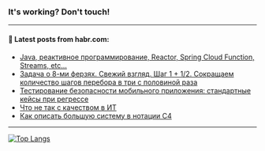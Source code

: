 ### It's working? Don't touch!

---
<!--
#### 🛠️ Technical stack:

![C++](https://img.shields.io/badge/C++-informational?logo=c%2B%2B&style=flat&logoColor=white&color=9C033A)
![Java](https://img.shields.io/badge/Java-informational?logo=java&style=flat&logoColor=white&color=007396)
![Kotlin](https://img.shields.io/badge/Kotlin-informational?logo=Kotlin&style=flat&logoColor=white&color=0095D5)
![JS](https://img.shields.io/badge/JS-informational?logo=javaScript&style=flat&logoColor=black&color=F7Df1E) <br>
![HTML5](https://img.shields.io/badge/HTML5-informational?logo=html5&style=flat&logoColor=white&color=E34F26)
![CSS3](https://img.shields.io/badge/CSS3-informational?logo=css3&style=flat&logoColor=white&color=157286)
![Sass](https://img.shields.io/badge/Saas-informational?logo=sass&style=flat&logoColor=white&color=hotpink)
![PHP](https://img.shields.io/badge/PHP-informational?logo=php&style=flat&logoColor=white&color=777BB4) <br>
![WebPAck](https://img.shields.io/badge/WebPack-informational?logo=webPack&style=flat&logoColor=white&color=FF6F00)
![Bootstrap](https://img.shields.io/badge/Bootstrap-informational?logo=Bootstrap&style=flat&logoColor=white&color=7952B3)
![MySQL](https://img.shields.io/badge/MySQL-informational?logo=MySQL&style=flat&logoColor=white&color=00f) <br>
![NodeJS](https://img.shields.io/badge/NodeJS-informational?logo=node.js&style=flat&logoColor=white&color=43853D)
![Spring](https://img.shields.io/badge/Spring-informational?logo=Spring&style=flat&logoColor=white&color=0A9EDC)
![Angular](https://img.shields.io/badge/Vue-informational?logo=vue.js&style=flat&logoColor=white&color=red)
![Git](https://img.shields.io/badge/Git-informational?logo=git&style=flat&logoColor=white&color=darkorange)

___
-->

#### 💬 Latest posts from habr.com:

<!-- BLOG-POST-LIST:START -->
- [Java, реактивное программирование, Reactor, Spring Cloud Function, Streams, etc…](https://habr.com/ru/post/679750/?utm_source=habrahabr&utm_medium=rss&utm_campaign=679750)
- [Задача о 8-ми ферзях. Свежий взгляд. Шаг 1 + 1/2. Сокращаем количество шагов перебора в три с половиной раза](https://habr.com/ru/post/679738/?utm_source=habrahabr&utm_medium=rss&utm_campaign=679738)
- [Тестирование безопасности мобильного приложения: стандартные кейсы при регрессе](https://habr.com/ru/post/676978/?utm_source=habrahabr&utm_medium=rss&utm_campaign=676978)
- [Что не так с качеством в ИТ](https://habr.com/ru/post/679564/?utm_source=habrahabr&utm_medium=rss&utm_campaign=679564)
- [Как описать большую систему в нотации С4](https://habr.com/ru/post/679426/?utm_source=habrahabr&utm_medium=rss&utm_campaign=679426)
<!-- BLOG-POST-LIST:END -->

---

[![Top Langs](https://github-readme-stats.vercel.app/api/top-langs/?username=zloylis&layout=compact&hide_border=true&theme=dracula)](https://github.com/zloylis)

